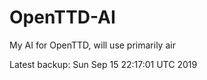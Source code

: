 # OpenTTD-AI
My AI for OpenTTD, will use primarily air

Latest backup: Sun Sep 15 22:17:01 UTC 2019
